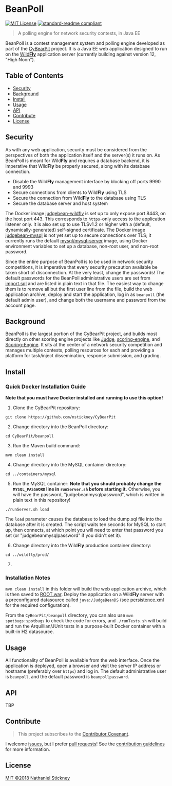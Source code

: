 # BeanPoll

[![MIT License](https://img.shields.io/badge/license-MIT-blue.svg)](https://opensource.org/licenses/MIT "MIT License") [![standard-readme compliant](https://img.shields.io/badge/readme%20style-standard-brightgreen.svg)](https://github.com/RichardLitt/standard-readme "RichardLitt/standard-readme")

> A polling engine for network security contests, in Java EE

BeanPoll is a contest management system and polling engine developed as part of the [CyBearPit](https://github./com/nstickney/CyBearPit "nstickney/CyBearPit") project. It is a Java EE web application designed to run on the [Wild**Fly**](http://wildfly.org "WildFly") application server (currently building against version 12, "High Noon").  

## Table of Contents

- [Security](#security)
- [Background](#background)
- [Install](#install)
- [Usage](#usage)
- [API](#api)
- [Contribute](#contribute)
- [License](#license)

## Security

As with any web application, security must be considered from the perspectives of both the application itself and the  server(s) it runs on. As BeanPoll is meant for Wild**Fly** and requires a database backend, it is imperative that Wild**Fly** be properly secured, along with its database connection.
* Disable the Wild**Fly** management interface by blocking off ports 9990 and 9993
* Secure connections from clients to Wild**Fly** using TLS
* Secure the connection from Wild**Fly** to the database using TLS
* Secure the database server and host system

The Docker image [judgebean-wildfly](../containers/wildfly/prod "judgebean-wildfly") is set up to only expose port 8443, on the host port 443. This corresponds to `https`-only access to the application listener only. It is also set up to use TLSv1.2 or higher with a (default, dynamically-generated) self-signed certificate. The Docker image [judgebean-mysql](../containers/mysql "judgebean-mysql") is not yet set up to secure connections over TLS; it currently runs the default [mysql/mysql-server](https://hub.docker.com/r/mysql/mysql-server/ "Docker: mysql/mysql-server") image, using Docker environment variables to set up a database, non-root user, and non-root password.

Since the entire purpose of BeanPoll is to be used in network security competitions, it is imperative that every security precaution available be taken short of disconnection. At the very least, change the passwords! The default passwords for the BeanPoll administrative users are set from [import.sql](src/main/resources/import.sql "import.sql") and are listed in plain text in that file. The easiest way to change them is to remove all but the first user line from the file, build the web application archive, deploy and start the application, log in as `beanpoll` (the default admin user), and change both the username and password from the account page.

## Background

BeanPoll is the largest portion of the CyBearPit project, and builds most directly on other scoring engine projects like [Judge](https://github.com/cobbr/judge "cobbr/judge"), [scoring-engine](https://github.com/pwnbus/scoring_engine "pwnbus/scoring_engine"), and [Scoring-Engine](https://github.com/reedwilkins/Scoring-Engine "reedwilkins/Scoring-Engine"). It sits at the center of a network security competition and manages multiple contests, polling resources for each and providing a platform for task/inject dissemination, response submission, and grading.

## Install

### Quick Docker Installation Guide
**Note that you must have Docker installed and running to use this option!**

1) Clone the CyBearPit repository:

```git clone https://github.com/nstickney/CyBearPit```

2) Change directory into the BeanPoll directory:

```cd CyBearPit/beanpoll```

3) Run the Maven build command:

```mvn clean install```

4) Change directory into the MySQL container directory:

```cd ../containers/mysql```

5) Run the MySQL container:
**Note that you should probably change the `MYSQL_PASSWORD` line in `runServer.sh` before starting it.** Otherwise, you will have the password, "judgebeanmysqlpassword", which is written in plain text in this repository!

```./runServer.sh load```

The `load` parameter causes the database to load the dump.sql file into the database after it is created. The script waits ten seconds for MySQL to start up, then connects, at which point you will need to enter that password you set (or "judgebeanmysqlpassword" if you didn't set it).

6) Change directory into the Wild**Fly** production container directory:

```cd ../wildfly/prod/```

7) 

### Installation Notes

`mvn clean install` in this folder will build the web application archive, which is then saved to [ROOT.war](target/ROOT.war "target/ROOT.war"). Deploy the application on a Wild**Fly** server with a preconfigured datasource called `java:/JudgeBeanDS` (see [persistence.xml](src/main/resources/META-INF/persistence.xml "persistence.xml") for the required configuration).

From the `CyBearPit/beanpoll` directory, you can also use `mvn spotbugs:spotbugs` to check the code for errors, and `./runTests.sh` will build and run the Arquillian/JUnit tests in a purpose-built Docker container with a built-in H2 datasource.

## Usage

All functionality of BeanPoll is available from the web interface. Once the application is deployed, open a browser and visit the server IP address or hostname (preferably over `https`) and log in. The default administrative user is `beanpoll`, and the default password is `beanpollpassword`.

## API

TBP

## Contribute

> This project subscribes to the [Contributor Covenant](CODE_OF_CONDUCT.md "Code of Conduct").

I welcome [issues](../docs/issue_template.md "Issue template"), but I prefer [pull requests](../docs/pull_request_template.md "Pull request template")! See the [contribution guidelines](../docs/contributing.md "Contributing") for more information.

## License

[MIT ©2018 Nathaniel Stickney](LICENSE)
